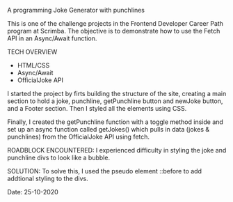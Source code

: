 A programming Joke Generator with punchlines

This is one of the challenge projects in the Frontend Developer Career Path program at Scrimba. The objective is to demonstrate how to use the Fetch API in an Async/Await function.

TECH OVERVIEW
- HTML/CSS
- Async/Await
- OfficialJoke API

I started the project by firts building the structure of the site, creating a main section to hold a joke, punchline, getPunchline button and newJoke button, and a Footer section. Then I styled all the elements using CSS.

Finally, I created the getPunchline function with a toggle method inside and set up an async function called getJokes() which pulls in data (jokes & punchlines) from the OfficialJoke API using fetch.

ROADBLOCK ENCOUNTERED:
I experienced difficulty in styling the joke and punchline divs to look like a bubble.

SOLUTION:
To solve this, I used the pseudo element ::before to add addtional styling to the divs.

Date: 25-10-2020